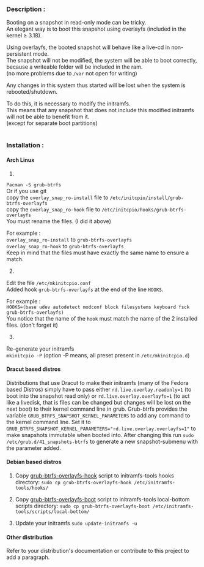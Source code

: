### Description :

Booting on a snapshot in read-only mode can be tricky.  
An elegant way is to boot this snapshot using overlayfs (included in the kernel ≥ 3.18).

Using overlayfs, the booted snapshot will behave like a live-cd in non-persistent mode.  
The snapshot will not be modified, the system will be able to boot correctly, because a writeable folder will be included in the ram.  
(no more problems due to `/var` not open for writing)

Any changes in this system thus started will be lost when the system is rebooted/shutdown.

To do this, it is necessary to modify the initramfs.  
This means that any snapshot that does not include this modified initramfs will not be able to benefit from it.  
(except for separate boot partitions)
#
### Installation :
#### Arch Linux
1.
`Pacman -S grub-btrfs`  
Or if you use git  
copy the `overlay_snap_ro-install` file to `/etc/initcpio/install/grub-btrfs-overlayfs`  
copy the `overlay_snap_ro-hook` file to `/etc/initcpio/hooks/grub-btrfs-overlayfs`  
You must rename the files. (I did it above)

For example :  
`overlay_snap_ro-install` to `grub-btrfs-overlayfs`  
`overlay_snap_ro-hook` to `grub-btrfs-overlayfs`  
Keep in mind that the files must have exactly the same name to ensure a match.

2.
Edit the file `/etc/mkinitcpio.conf`  
Added hook `grub-btrfs-overlayfs` at the end of the line `HOOKS`.

For example :  
`HOOKS=(base udev autodetect modconf block filesystems keyboard fsck grub-btrfs-overlayfs)`  
You notice that the name of the `hook` must match the name of the 2 installed files. (don't forget it)

3.
Re-generate your initramfs  
`mkinitcpio -P` (option -P means, all preset present in `/etc/mkinitcpio.d`)

#### Dracut based distros
Distributions that use Dracut to make their initramfs (many of the Fedora based Distros) simply have to pass either `rd.live.overlay.readonly=1` (to boot into the snapshot read only) or `rd.live.overlay.overlayfs=1` (to act like a livedisk, that is files can be changed but changes will be lost on the next boot) to their kernel command line in grub. 
Grub-btrfs provides the variable `GRUB_BTRFS_SNAPSHOT_KERNEL_PARAMETERS` to add any command to the kernel command line. Set it to `GRUB_BTRFS_SNAPSHOT_KERNEL_PARAMETERS="rd.live.overlay.overlayfs=1"` to make snapshots immutable when booted into. 
After changing this run `sudo /etc/grub.d/41_snapshots-btrfs` to generate a new snapshot-submenu with the parameter added. 

#### Debian based distros

1. Copy [grub-btrfs-overlayfs-hook](Debian/grub-btrfs-overlayfs-hook) script to initramfs-tools hooks directory:
`sudo cp grub-btrfs-overlayfs-hook /etc/initramfs-tools/hooks/`

2. Copy [grub-btrfs-overlayfs-boot](Debian/grub-btrfs-overlayfs-boot) script to initramfs-tools local-bottom scripts directory:
`sudo cp grub-btrfs-overlayfs-boot /etc/initramfs-tools/scripts/local-bottom/`

3. Update your initramfs
`sudo update-initramfs -u`


#### Other distribution
Refer to your distribution's documentation or contribute to this project to add a paragraph.
#

